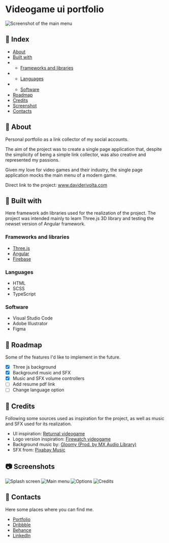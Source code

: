 # Videogame ui portfolio
![Screenshot of the main menu](https://res.cloudinary.com/duuklscys/image/upload/v1718477725/Portfolio/qb2vmj2x5umwox0l12as.png)
## 📄 Index
* [About](#-about)
* [Built with](#-built-with)
* * [Frameworks and libraries](#frameworks-and-libraries)
* * [Languages](#languages)
* * [Software](#software)
* [Roadmap](#-roadmap)
* [Credits](#-credits)
* [Screenshot](#-screenshots)
* [Contacts](#-contacts)

## 🔰 About
Personal portfolio as a link collector of my social accounts.

The aim of the project was to create a single page application that, despite the simplicity of being a simple link collector, was also creative and represented my passions.

Given my love for video games and their industry, the single page application mocks the main menu of a modern game.

Direct link to the project: <a href="https://daviderivolta.com/" target="_blank">www.daviderivolta.com</a>

## 🔨 Built with
Here framework adn libraries used for the realization of the project. The project was intended mainly to learn Three.js 3D library and testing the newset version of Angular framework.

### Frameworks and libraries
* <a href="https://threejs.org/" target="_blank">Three.js</a>
* <a href="https://angular.dev/" target="_blank">Angular</a>
* <a href="https://firebase.google.com/" target="_blank">Firebase</a>

### Languages
* HTML
* SCSS
* TypeScript

### Software
* Visual Studio Code
* Adobe Illustrator
* Figma

## 🚧 Roadmap
Some of the features I'd like to implement in the future.

- [x] Three js background
- [x] Background music and SFX
- [x] Music and SFX volume controllers
- [ ] Add resume pdf link
- [ ] Change language option

## 🌟 Credits
Following some sources used as inspiration for the project, as well as music and SFX used for its realization.
* UI inspiration: <a href="https://interfaceingame.com/games/returnal/" target="_blank">Returnal videogame</a>
* Logo version inspiration: <a href="https://www.firewatchgame.com/" target="_blank">Firewatch videogame</a>
* Background music by: <a href="https://www.youtube.com/watch?v=vaSRCBj64vk" target="_blank">Gloomy (Prod. by MX Audio Library)</a>
* SFX from: <a href="https://pixabay.com/music/" target="_blank">Pixabay Music</a>

## 📷 Screenshots
![Splash screen](https://res.cloudinary.com/duuklscys/image/upload/v1718477727/Portfolio/bnl95k8gmomucjwhvhfs.png)
![Main menu](https://res.cloudinary.com/duuklscys/image/upload/v1718477725/Portfolio/qb2vmj2x5umwox0l12as.png)
![Options](https://res.cloudinary.com/duuklscys/image/upload/v1718477726/Portfolio/ypkjq3obgbqabqy2rjas.png)
![Credits](https://res.cloudinary.com/duuklscys/image/upload/v1718477726/Portfolio/nutgbmrqzhpiyuhefgpw.png)

## 📮 Contacts
Here some places where you can find me.

* <a href="https://daviderivolta.com/" target="_blank">Portfolio</a>
* <a href="https://dribbble.com/spilu" target="_blank">Dribbble</a>
* <a href="https://www.behance.net/spilu" target="_blank">Behance</a>
* <a href="https://www.linkedin.com/in/davide-rivolta/" target="_blank">LinkedIn</a>